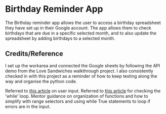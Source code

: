 # Birthday Reminder App

The Birthday reminder app allows the user to access a birthday spreadsheet they have set up in their Google account. The app allows them to check birthdays that are due in a specific selected month, and to also update the spreadsheet by adding birthdays to a selected month.

## Credits/Reference

I set up the workarea and connected the Google sheets by following the API demo from the Love Sandwiches walkthrough project. I also consistently checked in with this project as a reminder of how to keep testing along the way and organise the python code.

Referred to [this article](https://www.knowledgehut.com/blog/programming/user-input-in-python) on user input.
Referred to [this article](https://www.toolsqa.com/python/python-while-loop/) for checking the 'while' loop.
Mentor guidance on organization of functions and how to simplify with range selectors and using while True statements to loop if errors are in the input.
